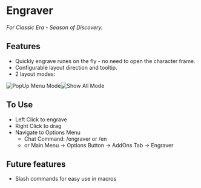 # Engraver 
_For Classic Era - Season of Discovery._
## Features
- Quickly engrave runes on the fly - no need to open the character frame.
- Configurable layout direction and tooltip.
- 2 layout modes:

![PopUp Menu Mode](https://media.forgecdn.net/attachments/thumbnails/778/634/310/172/screenshot-2023-12-22-184825.png "PopUp Menu Mode")![Show All Mode](https://media.forgecdn.net/attachments/thumbnails/778/635/310/172/screenshot-2023-12-22-185007.png "Show All Mode")
## To Use
- Left Click to engrave
- Right Click to drag
- Navigate to Options Menu
  - Chat Command: /engraver or /en
  - or Main Menu -&gt; Options Button -&gt; AddOns Tab -&gt; Engraver
## Future features
- Slash commands for easy use in macros

